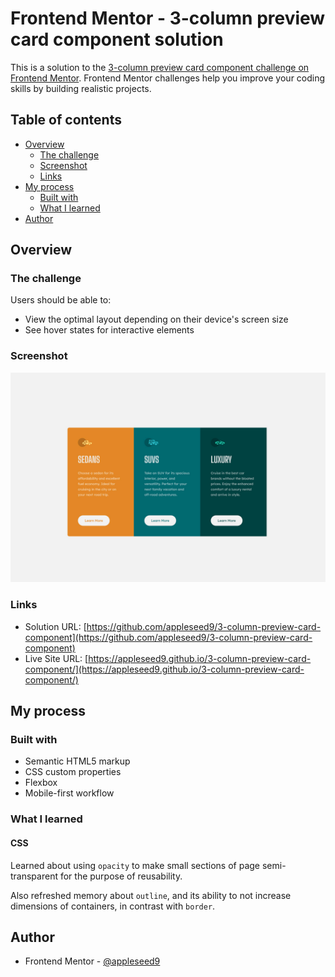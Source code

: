 # Frontend Mentor - 3-column preview card component solution

This is a solution to the [3-column preview card component challenge on Frontend Mentor](https://www.frontendmentor.io/challenges/3column-preview-card-component-pH92eAR2-). Frontend Mentor challenges help you improve your coding skills by building realistic projects. 

## Table of contents

- [Overview](#overview)
  - [The challenge](#the-challenge)
  - [Screenshot](#screenshot)
  - [Links](#links)
- [My process](#my-process)
  - [Built with](#built-with)
  - [What I learned](#what-i-learned)
- [Author](#author)

## Overview

### The challenge

Users should be able to:

- View the optimal layout depending on their device's screen size
- See hover states for interactive elements

### Screenshot

![](./screenshot.jpg)

### Links

- Solution URL: [https://github.com/appleseed9/3-column-preview-card-component](https://github.com/appleseed9/3-column-preview-card-component)
- Live Site URL: [https://appleseed9.github.io/3-column-preview-card-component/](https://appleseed9.github.io/3-column-preview-card-component/)

## My process

### Built with

- Semantic HTML5 markup
- CSS custom properties
- Flexbox
- Mobile-first workflow

### What I learned

#### CSS

Learned about using `opacity` to make small sections of page semi-transparent for the purpose of reusability.

Also refreshed memory about `outline`, and its ability to not increase dimensions of containers, in contrast with `border`.

## Author

- Frontend Mentor - [@appleseed9](https://www.frontendmentor.io/profile/appleseed9)